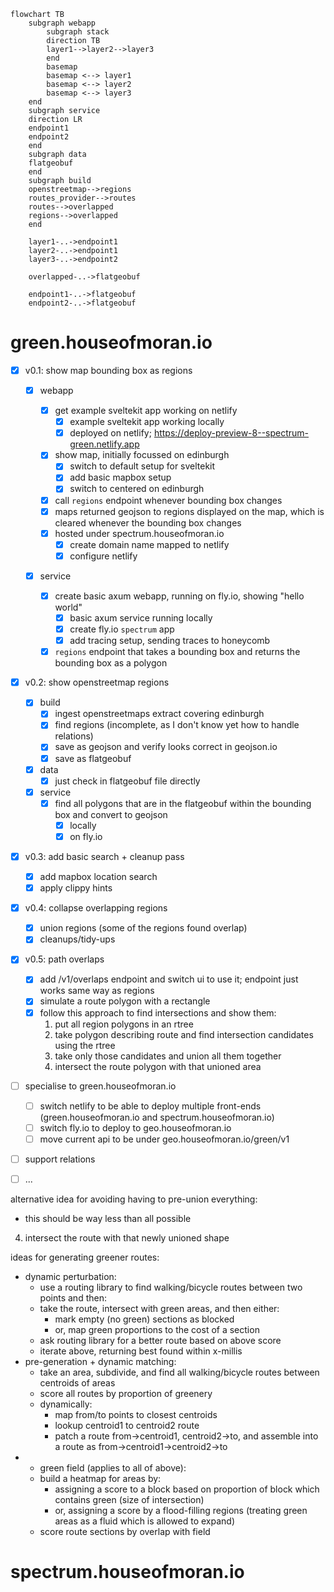 ```mermaid
flowchart TB
    subgraph webapp
        subgraph stack
        direction TB
        layer1-->layer2-->layer3
        end
        basemap
        basemap <--> layer1
        basemap <--> layer2
        basemap <--> layer3
    end
    subgraph service
    direction LR
    endpoint1
    endpoint2
    end
    subgraph data
    flatgeobuf
    end
    subgraph build
    openstreetmap-->regions
    routes_provider-->routes
    routes-->overlapped
    regions-->overlapped
    end

    layer1-..->endpoint1
    layer2-..->endpoint1
    layer3-..->endpoint2

    overlapped-..->flatgeobuf

    endpoint1-..->flatgeobuf
    endpoint2-..->flatgeobuf
```

# green.houseofmoran.io

- [x] v0.1: show map bounding box as regions

  - [x] webapp

    - [x] get example sveltekit app working on netlify
      - [x] example sveltekit app working locally
      - [x] deployed on netlify; https://deploy-preview-8--spectrum-green.netlify.app
    - [x] show map, initially focussed on edinburgh
      - [x] switch to default setup for sveltekit
      - [x] add basic mapbox setup
      - [x] switch to centered on edinburgh
    - [x] call `regions` endpoint whenever bounding box changes
    - [x] maps returned geojson to regions displayed on the map, which is cleared whenever the bounding box changes
    - [x] hosted under spectrum.houseofmoran.io
      - [x] create domain name mapped to netlify
      - [x] configure netlify

  - [x] service
    - [x] create basic axum webapp, running on fly.io, showing "hello world"
      - [x] basic axum service running locally
      - [x] create fly.io `spectrum` app
      - [x] add tracing setup, sending traces to honeycomb
    - [x] `regions` endpoint that takes a bounding box and returns the bounding box as a polygon

- [x] v0.2: show openstreetmap regions
  - [x] build
    - [x] ingest openstreetmaps extract covering edinburgh
    - [x] find regions (incomplete, as I don't know yet how to handle relations)
    - [x] save as geojson and verify looks correct in geojson.io
    - [x] save as flatgeobuf
  - [x] data
    - [x] just check in flatgeobuf file directly
  - [x] service
    - [x] find all polygons that are in the flatgeobuf within the bounding box and convert to geojson
      - [x] locally
      - [x] on fly.io
- [x] v0.3: add basic search + cleanup pass
  - [x] add mapbox location search
  - [x] apply clippy hints
- [x] v0.4: collapse overlapping regions
  - [x] union regions (some of the regions found overlap)
  - [x] cleanups/tidy-ups
- [x] v0.5: path overlaps
  - [x] add /v1/overlaps endpoint and switch ui to use it; endpoint just works same way as regions
  - [x] simulate a route polygon with a rectangle
  - [x] follow this approach to find intersections and show them:
    1. put all region polygons in an rtree
    2. take polygon describing route and find intersection candidates using the rtree
    3. take only those candidates and union all them together
    4. intersect the route polygon with that unioned area
- [ ] specialise to green.houseofmoran.io
  - [ ] switch netlify to be able to deploy multiple front-ends (green.houseofmoran.io and spectrum.houseofmoran.io)
  - [ ] switch fly.io to deploy to geo.houseofmoran.io
  - [ ] move current api to be under geo.houseofmoran.io/green/v1
- [ ] support relations
- [ ] ...

alternative idea for avoiding having to pre-union everything:

- this should be way less than all possible

4. intersect the route with that newly unioned shape

ideas for generating greener routes:

- dynamic perturbation:
  - use a routing library to find walking/bicycle routes between two points and then:
  - take the route, intersect with green areas, and then either:
    - mark empty (no green) sections as blocked
    - or, map green proportions to the cost of a section
  - ask routing library for a better route based on above score
  - iterate above, returning best found within x-millis
- pre-generation + dynamic matching:
  - take an area, subdivide, and find all walking/bicycle routes between centroids of areas
  - score all routes by proportion of greenery
  - dynamically:
    - map from/to points to closest centroids
    - lookup centroid1 to centroid2 route
    - patch a route from->centroid1, centroid2->to, and assemble into a route as from->centroid1->centroid2->to
- - green field (applies to all of above):
  * build a heatmap for areas by:
    - assigning a score to a block based on proportion of block which contains green (size of intersection)
    - or, assigning a score by a flood-filling regions (treating green areas as a fluid which is allowed to expand)
  * score route sections by overlap with field

# spectrum.houseofmoran.io
